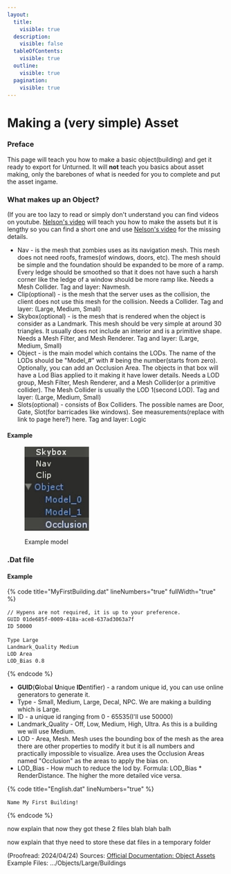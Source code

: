 ```yaml
---
layout:
  title:
    visible: true
  description:
    visible: false
  tableOfContents:
    visible: true
  outline:
    visible: true
  pagination:
    visible: true
---
```


# Making a (very simple) Asset

### Preface

This page will teach you how to make a basic object(building) and get it ready to export for Unturned. It will **not** teach you basics about asset making, only the barebones of what is needed for you to complete and put the asset ingame.&#x20;

### What makes up an Object?

(If you are too lazy to read or simply don't understand you can find videos on youtube. [Nelson's video](https://youtu.be/rAZ9KEGjSUk?feature=shared) will teach you how to make the assets but it is lengthy so you can find a short one and use [Nelson's video](https://youtu.be/rAZ9KEGjSUk?feature=shared) for the missing details.

* Nav - is the mesh that zombies uses as its navigation mesh. This mesh does not need roofs, frames(of windows, doors, etc). The mesh should be simple and the foundation should be expanded to be more of a ramp. Every ledge should be smoothed so that it does not have such a harsh corner like the ledge of a window should be more ramp like. Needs a Mesh Collider. Tag and layer: Navmesh.
* Clip(optional) - is the mesh that the server uses as the collision, the client does not use this mesh for the collision. Needs a Collider. Tag and layer: (Large, Medium, Small)
* Skybox(optional) - is the mesh that is rendered when the object is consider as a Landmark. This mesh should be very simple at around 30 triangles. It usually does not include an interior and is a primitive shape. Needs a Mesh Filter, and Mesh Renderer. Tag and layer: (Large, Medium, Small)
* Object - is the main model which contains the LODs. The name of the LODs should be "Model\_#" with # being the number(starts from zero). Optionally, you can add an Occlusion Area. The objects in that box will have a Lod Bias applied to it making it have lower details. Needs a LOD group, Mesh Filter, Mesh Renderer, and a Mesh Collider(or a primitive collider). The Mesh Collider is usually the LOD 1(second LOD). Tag and layer: (Large, Medium, Small)
* Slots(optional) - consists of Box Colliders. The possible names are Door, Gate, Slot(for barricades like windows). See measurements(replace with link to page here?) here. Tag and layer: Logic

#### Example

<figure><img src="../.gitbook/assets/475AB537-D115-4BF4-92AD-FA9D5863B0CB.jpeg" alt="Example hierarchy(sorry that you cant see it)" width="149"><figcaption><p>Example model</p></figcaption></figure>

### .Dat file

#### **Example**

{% code title="MyFirstBuilding.dat" lineNumbers="true" fullWidth="true" %}
```
// Hypens are not required, it is up to your preference.
GUID 01de685f-0009-418a-ace8-637ad3063a7f
ID 50000

Type Large
Landmark_Quality Medium
LOD Area
LOD_Bias 0.8
```
{% endcode %}

* **GUID**(**G**lobal **U**nique **ID**entifier) - a random unique id, you can use online generators to generate it.
* Type - Small, Medium, Large, Decal, NPC. We are making a building which is Large.&#x20;
* ID - a unique id ranging from 0 - 65535(I'll use 50000)
* Landmark\_Quality - Off, Low, Medium, High, Ultra. As this is a building we will use Medium.
* LOD - Area, Mesh. Mesh uses the bounding box of the mesh as the area there are other properties to modify it but it is all numbers and practically impossible to visualize. Area uses the Occlusion Areas named "Occlusion" as the areas to apply the bias on.
* LOD\_Bias - How much to reduce the lod by. Formula: LOD\_Bias \* RenderDistance. The higher the more detailed vice versa.

{% code title="English.dat" lineNumbers="true" %}
```
Name My First Building!
```
{% endcode %}

now explain that now they got these 2 files blah blah balh

now explain that thye need to store these dat files in a temporary folder


(Proofread: 2024/04/24)
Sources:
[Official Documentation: Object Assets](https://docs.smartlydressedgames.com/en/stable/assets/object-asset.html)<br>
Example Files: .../Objects/Large/Buildings
